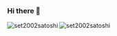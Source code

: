 ### Hi there 👋
<p>
<img  src="https://github-readme-stats.vercel.app/api?username=anuraghazra&show_icons=true&theme=radical" alt ="set2002satoshi" />
<img align="left" src="https://github-readme-stats.vercel.app/api/top-langs?username=set2002satoshi&show_icons=true&locale=en&layout=compact" alt ="set2002satoshi" />
</p>


